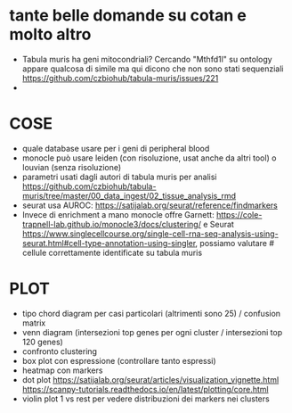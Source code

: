 # tante belle domande su cotan e molto altro

- Tabula muris ha geni mitocondriali? Cercando "Mthfd1l" su ontology appare qualcosa di simile ma
qui dicono che non sono stati sequenziali https://github.com/czbiohub/tabula-muris/issues/221
- 

# COSE

- quale database usare per i geni di peripheral blood
- monocle può usare leiden (con risoluzione, usat anche da altri tool) o louvian (senza risoluzione)
- parametri usati dagli autori di tabula muris per analisi https://github.com/czbiohub/tabula-muris/tree/master/00_data_ingest/02_tissue_analysis_rmd
- seurat usa AUROC: https://satijalab.org/seurat/reference/findmarkers
- Invece di enrichment a mano monocle offre Garnett: https://cole-trapnell-lab.github.io/monocle3/docs/clustering/ e Seurat https://www.singlecellcourse.org/single-cell-rna-seq-analysis-using-seurat.html#cell-type-annotation-using-singler, possiamo valutare # cellule correttamente identificate su tabula muris

# PLOT

- tipo chord diagram per casi particolari (altrimenti sono 25) / confusion matrix
- venn diagram (intersezioni top genes per ogni cluster / intersezioni top 120 genes)
- confronto clustering
- box plot con espressione (controllare tanto espressi)
- heatmap con markers
- dot plot https://satijalab.org/seurat/articles/visualization_vignette.html 
   https://scanpy-tutorials.readthedocs.io/en/latest/plotting/core.html
- violin plot 1 vs rest per vedere distribuzioni dei markers nei clusters

